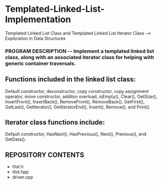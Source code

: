 # Templated-Linked-List-Implementation
Templated Linked List Class and Templated Linked List Iterator Class --> Exploration in Data Structures

### PROGRAM DESCRIPTION -- Implement a templated linked list class, along with an associated iterator class for helping with generic container traversals. 

## Functions included in the linked list class: 
Default constructor, deconstructor, copy constructor, copy assignment operator, move constructor, additon overload, isEmpty(), Clear(), GetSize(), InsertFront(), InsertBack(), RemoveFront(), RemoveBack(), GetFirst(), GetLast(), GetIterator(), GetIteratorEnd(), Insert(), Remove(), and Print(). 

## Iterator class functions include:
Default constructor, HasNext(), HasPrevious(), Next(), Previous(), and GetData().

## REPOSITORY CONTENTS
- tlist.h
- tlist.hpp
- driver.cpp
